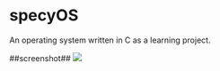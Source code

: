 specyOS
=======

An operating system written in C as a learning project.

##screenshot##
<img src=http://i.imgur.com/idrEPfV.png>
